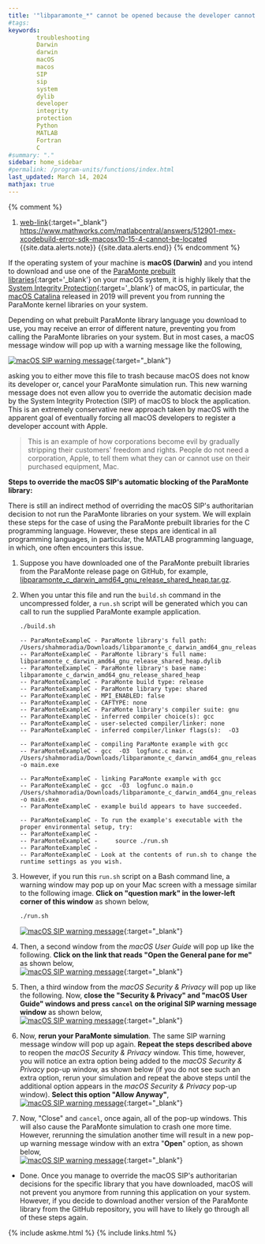 ```yaml
---
title: '"libparamonte_*" cannot be opened because the developer cannot be verified.'
#tags: 
keywords: 
        troubleshooting
        Darwin
        darwin
        macOS
        macos
        SIP
        sip
        system
        dylib
        developer
        integrity
        protection
        Python
        MATLAB
        Fortran
        C
#summary: "."
sidebar: home_sidebar
#permalink: /program-units/functions/index.html
last_updated: March 14, 2024
mathjax: true
---
```


{% comment %}
1. [web-link](){:target="_blank"}  
https://www.mathworks.com/matlabcentral/answers/512901-mex-xcodebuild-error-sdk-macosx10-15-4-cannot-be-located
{{site.data.alerts.note}}
{{site.data.alerts.end}}
{% endcomment %}


If the operating system of your machine is **macOS (Darwin)** and you intend to download and use one of the [ParaMonte prebuilt libraries]({{site.releases}}){:target='_blank'} on your macOS system, it is highly likely that the [System Integrity Protection](https://en.wikipedia.org/wiki/System_Integrity_Protection){:target='_blank'} of macOS, in particular, the [macOS Catalina](https://en.wikipedia.org/wiki/MacOS_Catalina) released in 2019 will prevent you from running the ParaMonte kernel libraries on your system.  

Depending on what prebuilt ParaMonte library language you download to use, you may receive an error of different nature, preventing you from calling the ParaMonte libraries on your system. But in most cases, a macOS message window will pop up with a warning message like the following,  

[![macOS SIP warning message](macos_sip_msg_trash.png)](./macos_sip_msg_trash.png){:target="_blank"}  

asking you to either move this file to trash because macOS does not know its developer or, cancel your ParaMonte simulation run. This new warning message does not even allow you to override the automatic decision made by the System Integrity Protection (SIP) of macOS to block the application. This is an extremely conservative new approach taken by macOS with the apparent goal of eventually forcing all macOS developers to register a developer account with Apple.  

> This is an example of how corporations become evil by gradually stripping their customers' freedom and rights. People do not need a corporation, Apple, to tell them what they can or cannot use on their purchased equipment, Mac.  

**Steps to override the macOS SIP's automatic blocking of the ParaMonte library:**  

There is still an indirect method of overriding the macOS SIP's authoritarian decision to not run the ParaMonte libraries on your system. We will explain these steps for the case of using the ParaMonte prebuilt libraries for the C programming language. However, these steps are identical in all programming languages, in particular, the MATLAB programming language, in which, one often encounters this issue.  

1.  Suppose you have downloaded one of the ParaMonte prebuilt libraries from the ParaMonte release page on GitHub, for example, [libparamonte_c_darwin_amd64_gnu_release_shared_heap.tar.gz]({{site.currentReleaseDownload}}/libparamonte_c_darwin_amd64_gnu_release_shared_heap.tar.gz).  
  
1.  When you untar this file and run the `build.sh` command in the uncompressed folder, a `run.sh` script will be generated which you can call to run the supplied ParaMonte example application.  
    ```bash  
    ./build.sh 
    ```  
    ```text  
    -- ParaMonteExampleC - ParaMonte library's full path: /Users/shahmoradia/Downloads/libparamonte_c_darwin_amd64_gnu_release_shared_heap/libparamonte_c_darwin_amd64_gnu_release_shared_heap.dylib
    -- ParaMonteExampleC - ParaMonte library's full name: libparamonte_c_darwin_amd64_gnu_release_shared_heap.dylib
    -- ParaMonteExampleC - ParaMonte library's base name: libparamonte_c_darwin_amd64_gnu_release_shared_heap
    -- ParaMonteExampleC - ParaMonte build type: release
    -- ParaMonteExampleC - ParaMonte library type: shared
    -- ParaMonteExampleC - MPI_ENABLED: false
    -- ParaMonteExampleC - CAFTYPE: none
    -- ParaMonteExampleC - ParaMonte library's compiler suite: gnu
    -- ParaMonteExampleC - inferred compiler choice(s): gcc
    -- ParaMonteExampleC - user-selected compiler/linker: none
    -- ParaMonteExampleC - inferred compiler/linker flags(s):  -O3
        
    -- ParaMonteExampleC - compiling ParaMonte example with gcc
    -- ParaMonteExampleC - gcc  -O3  logfunc.c main.c /Users/shahmoradia/Downloads/libparamonte_c_darwin_amd64_gnu_release_shared_heap/libparamonte_c_darwin_amd64_gnu_release_shared_heap.dylib -o main.exe
        
    -- ParaMonteExampleC - linking ParaMonte example with gcc
    -- ParaMonteExampleC - gcc  -O3  logfunc.o main.o /Users/shahmoradia/Downloads/libparamonte_c_darwin_amd64_gnu_release_shared_heap/libparamonte_c_darwin_amd64_gnu_release_shared_heap.dylib -o main.exe
    -- ParaMonteExampleC - example build appears to have succeeded.
        
    -- ParaMonteExampleC - To run the example's executable with the proper environmental setup, try:
    -- ParaMonteExampleC - 
    -- ParaMonteExampleC -     source ./run.sh
    -- ParaMonteExampleC - 
    -- ParaMonteExampleC - Look at the contents of run.sh to change the runtime settings as you wish.
    ```  

1.  However, if you run this `run.sh` script on a Bash command line, a warning window may pop up on your Mac screen with a message similar to the following image. **Click on "question mark" in the lower-left corner of this window** as shown below,  
    ```bash  
    ./run.sh 
    ```  
    [![macOS SIP warning message](macos_sip_msg_qmark.png)](./macos_sip_msg_qmark.png){:target="_blank"}  

1.  Then, a second window from the *macOS User Guide* will pop up like the following. **Click on the link that reads "Open the General pane for me"** as shown below,  
    [![macOS SIP warning message](macos_user_guide_click.png)](./macos_user_guide_click.png){:target="_blank"}  

1.  Then, a third window from the *macOS Security & Privacy* will pop up like the following. Now, **close the "Security & Privacy" and "macOS User Guide" windows and press `cancel` on the original SIP warning message window** as shown below,  
    [![macOS SIP warning message](close_close_press.png)](./close_close_press.png){:target="_blank"}  

1.  Now, **rerun your ParaMonte simulation**. The same SIP warning message window will pop up again. **Repeat the steps described above** to reopen the *macOS Security & Privacy* window. This time, however, you will notice an extra option being added to the *macOS Security & Privacy* pop-up window, as shown below (if you do not see such an extra option, rerun your simulation and repeat the above steps until the additional option appears in the *macOS Security & Privacy* pop-up window). **Select this option "Allow Anyway"**,  
    [![macOS SIP warning message](macos_system_security_allow_anyway.png)](./macos_system_security_allow_anyway.png){:target="_blank"}  

1.  Now, "Close" and `cancel`, once again, all of the pop-up windows. This will also cause the ParaMonte simulation to crash one more time. However, rerunning the simulation another time will result in a new pop-up warning message window with an extra "**Open**" option, as shown below,  
    [![macOS SIP warning message](macos_sip_msg_open.png)](./macos_sip_msg_open.png){:target="_blank"}  
    
-   Done. Once you manage to override the macOS SIP's authoritarian decisions for the specific library that you have downloaded, macOS will not prevent you anymore from running this application on your system. However, if you decide to download another version of the ParaMonte library from the GitHub repository, you will have to likely go through all of these steps again.  

{% include askme.html %}
{% include links.html %}
